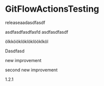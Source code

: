 # GitFlowActionsTesting

releaseaadasdfasdf

asdfasdfasdfasfd
asdfasdfasdf

ölkkööklöklöklööklköl

Dasdfasd


new improvement

second new improvement

1.2.1
